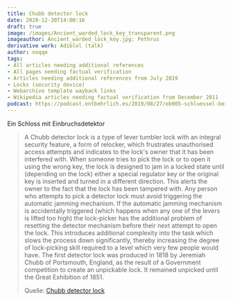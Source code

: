 ```yaml
---
title: Chubb detector lock
date: 2020-12-30T14:00:16
draft: true
image: /images/Ancient_warded_lock_key_transparent.png
imageauthor: Ancient_warded_lock_key.jpg: Pethrus
derivative work: Adiblol (talk)
author: noqqe
tags:
- All articles needing additional references
- All pages needing factual verification
- Articles needing additional references from July 2019
- Locks (security device)
- Webarchive template wayback links
- Wikipedia articles needing factual verification from December 2011
podcast: https://podcast.entbehrlich.es/2019/08/27/eb005-schluessel-bein-im-wertsackbeutel/
---
```


Ein Schloss mit Einbruchsdetektor

> A Chubb detector lock is a type of lever tumbler lock with an integral
> security feature, a form of relocker, which frustrates unauthorised access
> attempts and indicates to the lock's owner that it has been interfered with.
> When someone tries to pick the lock or to open it using the wrong key, the
> lock is designed to jam in a locked state until (depending on the lock) either
> a special regulator key or the original key is inserted and turned in a
> different direction. This alerts the owner to the fact that the lock has been
> tampered with. Any person who attempts to pick a detector lock must avoid
> triggering the automatic jamming mechanism. If the automatic jamming mechanism
> is accidentally triggered (which happens when any one of the levers is lifted
> too high) the lock-picker has the additional problem of resetting the detector
> mechanism before their next attempt to open the lock. This introduces
> additional complexity into the task which slows the process down
> significantly, thereby increasing the degree of lock-picking skill required to
> a level which very few people would have. The first detector lock was produced
> in 1818 by Jeremiah Chubb of Portsmouth, England, as the result of a
> Government competition to create an unpickable lock. It remained unpicked
> until the Great Exhibition of 1851.
>
> Quelle: [Chubb detector lock](https://en.wikipedia.org/wiki/Chubb_detector_lock)
